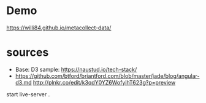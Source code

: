 # Demo
https://willi84.github.io/metacollect-data/

# sources
* Base: D3 sample: https://naustud.io/tech-stack/
* https://github.com/btford/briantford.com/blob/master/jade/blog/angular-d3.md
http://plnkr.co/edit/k3qdY0YZ6WofyihT623g?p=preview


start 
live-server .
